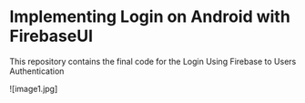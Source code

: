 Implementing Login on Android with FirebaseUI
=========================

This repository contains the final code for the Login Using Firebase to Users Authentication

![image1.jpg]



